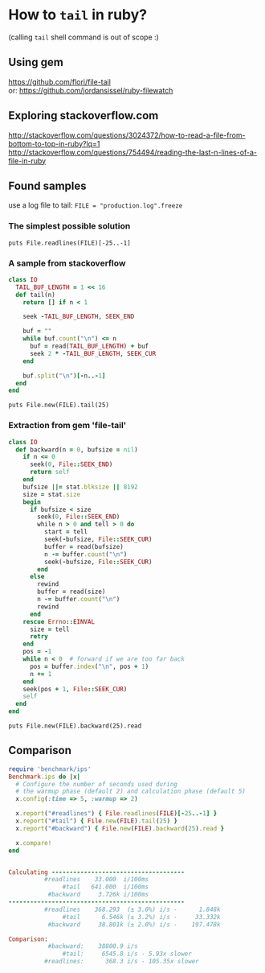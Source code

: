 # How to `tail` in ruby?
(calling `tail` shell command is out of scope :)

## Using gem
https://github.com/flori/file-tail  
or: https://github.com/jordansissel/ruby-filewatch

## Exploring stackoverflow.com
http://stackoverflow.com/questions/3024372/how-to-read-a-file-from-bottom-to-top-in-ruby?lq=1
http://stackoverflow.com/questions/754494/reading-the-last-n-lines-of-a-file-in-ruby

## Found samples

use a log file to tail:
`FILE = "production.log".freeze`

### The simplest possible solution
`puts File.readlines(FILE)[-25..-1]`

### A sample from stackoverflow
```ruby
class IO
  TAIL_BUF_LENGTH = 1 << 16
  def tail(n)
    return [] if n < 1

    seek -TAIL_BUF_LENGTH, SEEK_END

    buf = ""
    while buf.count("\n") <= n
      buf = read(TAIL_BUF_LENGTH) + buf
      seek 2 * -TAIL_BUF_LENGTH, SEEK_CUR
    end

    buf.split("\n")[-n..-1]
  end
end
```

`puts File.new(FILE).tail(25)`

### Extraction from gem 'file-tail'
```ruby
class IO
  def backward(n = 0, bufsize = nil)
    if n <= 0
      seek(0, File::SEEK_END)
      return self
    end
    bufsize ||= stat.blksize || 8192
    size = stat.size
    begin
      if bufsize < size
        seek(0, File::SEEK_END)
        while n > 0 and tell > 0 do
          start = tell
          seek(-bufsize, File::SEEK_CUR)
          buffer = read(bufsize)
          n -= buffer.count("\n")
          seek(-bufsize, File::SEEK_CUR)
        end
      else
        rewind
        buffer = read(size)
        n -= buffer.count("\n")
        rewind
      end
    rescue Errno::EINVAL
      size = tell
      retry
    end
    pos = -1
    while n < 0  # forward if we are too far back
      pos = buffer.index("\n", pos + 1)
      n += 1
    end
    seek(pos + 1, File::SEEK_CUR)
    self
  end
end
```

`puts File.new(FILE).backward(25).read`

## Comparison
```ruby
require 'benchmark/ips'
Benchmark.ips do |x|
  # Configure the number of seconds used during
  # the warmup phase (default 2) and calculation phase (default 5)
  x.config(:time => 5, :warmup => 2)

  x.report("#readlines") { File.readlines(FILE)[-25..-1] }
  x.report("#tail") { File.new(FILE).tail(25) }
  x.report("#backward") { File.new(FILE).backward(25).read }

  x.compare!
end


Calculating -------------------------------------
          #readlines    33.000  i/100ms
               #tail   641.000  i/100ms
           #backward     3.726k i/100ms
-------------------------------------------------
          #readlines    368.293  (± 3.0%) i/s -      1.848k
               #tail      6.546k (± 3.2%) i/s -     33.332k
           #backward     38.801k (± 2.0%) i/s -    197.478k

Comparison:
           #backward:    38800.9 i/s
               #tail:     6545.8 i/s - 5.93x slower
          #readlines:      368.3 i/s - 105.35x slower

```
